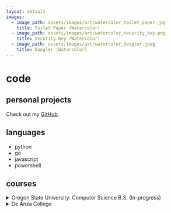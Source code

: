 ```yaml
---
layout: default
images:
  - image_path: assets/images/art/watercolor_toilet_paper.jpg
    title: Toilet Paper (Watercolor)
  - image_path: assets/images/art/watercolor_security_key.png
    title: Security Key (Watercolor)
  - image_path: assets/images/art/watercolor_doogler.jpeg
    title: Doogler (Watercolor)
---
```


# code

## personal projects
Check out my [GitHub](https://github.com/umjennifer/).

## languages
- python
- go
- javascript
- powershell

## courses
<details>
  <summary>Oregon State University: Computer Science B.S. (In-progress)</summary>
  ✅ CS 161 INTRODUCTION TO COMPUTER SCIENCE I<br>
  ✅ CS 161 INTRODUCTION TO COMPUTER SCIENCE I<br>
  ✅ CS 162 INTRODUCTION TO COMPUTER SCIENCE II<br>
  ✅ CS 225 DISCRETE STRUCTURES IN COMPUTER SCIENCE<br>
  ⬜ CS 261 DATA STRUCTURES<br>
  ⬜ CS 271 COMPUTER ARCHITECTURE AND ASSEMBLY LANGUAGE<br>
  ✅ CS 290 WEB DEVELOPMENT<br>
  ⬜ CS 325 ANALYSIS OF ALGORITHMS<br>
  ⬜ CS 340 INTRODUCTION TO DATABASES<br>
  ⬜ CS 344 OPERATING SYSTEMS I<br>
  ⬜ CS 361 SOFTWARE ENGINEERING I<br>
  ⬜ CS 362 SOFTWARE ENGINEERING II<br>
  ⬜ CS 467 ONLINE CAPSTONE PROJECT
</details>
<details>
  <summary>De Anza College</summary>
  ✅ CIS 22A BEGINNING PROGRAMMING METHODOLOGIES IN C++<br>
  ✅ CIS 22B INTERMEDIATE PROGRAMMING METHODOLOGIES IN C++<br>
</details>
<br>
